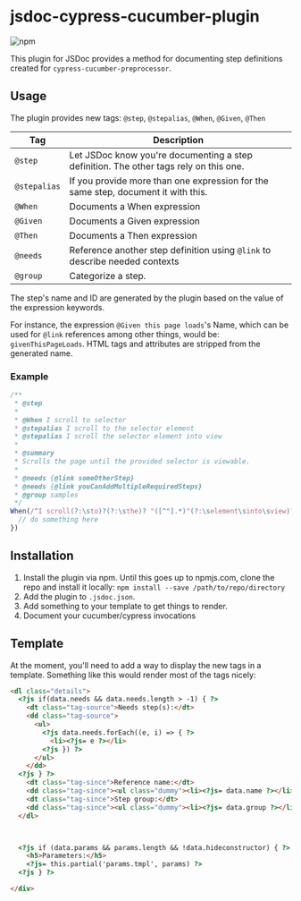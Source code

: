 # jsdoc-cypress-cucumber-plugin

![npm](https://img.shields.io/npm/dm/jsdoc-cypress-cucumber-plugin?style=flat-square)

This plugin for JSDoc provides a method for documenting step definitions created for `cypress-cucumber-preprocessor`.

## Usage

The plugin provides new tags: `@step`, `@stepalias`, `@When`, `@Given`, `@Then`

 Tag          | Description
--------------|---------------------------------------------------------------------------------------
 `@step`      | Let JSDoc know you're documenting a step definition. The other tags rely on this one.
 `@stepalias` | If you provide more than one expression for the same step, document it with this.
 `@When`      | Documents a When expression
 `@Given`     | Documents a Given expression
 `@Then`      | Documents a Then expression
 `@needs`     | Reference another step definition using `@link` to describe needed contexts
 `@group`     |	Categorize a step.

 The step's name and ID are generated by the plugin based on the value of the expression keywords.

 For instance, the expression `@Given this page loads`'s Name, which can be used for `@link` references among other things, would be: `givenThisPageLoads`. HTML tags and attributes are stripped from the generated name.

### Example

```js
/**
 * @step
 *
 * @When I scroll to selector
 * @stepalias I scroll to the selector element
 * @stepalias I scroll the selector element into view
 *
 * @summary
 * Scrolls the page until the provided selector is viewable.
 *
 * @needs {@link someOtherStep}
 * @needs {@link youCanAddMultipleRequiredSteps}
 * @group samples
 */
When(/^I scroll(?:\sto)?(?:\sthe)? "([^"].*)"(?:\selement\sinto\sview)?/, (selector) => {
  // do something here
})
```

## Installation

1. Install the plugin via npm. Until this goes up to npmjs.com, clone
   the repo and install it locally: `npm install --save
   /path/to/repo/directory`
2. Add the plugin to `.jsdoc.json`.
3. Add something to your template to get things to render.
4. Document your cucumber/cypress invocations

## Template

At the moment, you'll need to add a way to display the new tags in a
template. Something like this would render most of the tags nicely:

```html
<dl class="details">
  <?js if(data.needs && data.needs.length > -1) { ?>
    <dt class="tag-source">Needs step(s):</dt>
    <dd class="tag-source">
      <ul>
        <?js data.needs.forEach((e, i) => { ?>
          <li><?js= e ?></li>
        <?js }) ?>
      </ul>
    </dd>
  <?js } ?>
    <dt class="tag-since">Reference name:</dt>
    <dd class="tag-since"><ul class="dummy"><li><?js= data.name ?></li></ul></dd>
    <dt class="tag-since">Step group:</dt>
    <dd class="tag-since"><ul class="dummy"><li><?js= data.group ?></li></ul></dd>
  </dl>



  <?js if (data.params && params.length && !data.hideconstructor) { ?>
    <h5>Parameters:</h5>
    <?js= this.partial('params.tmpl', params) ?>
  <?js } ?>

</div>
```
